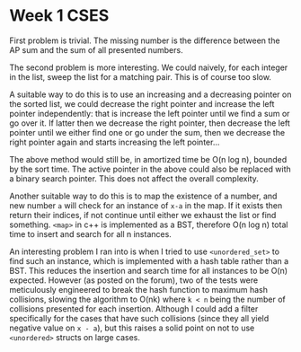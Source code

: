 # Week 1 CSES

First problem is trivial. The missing number is the difference between the AP sum and the sum of all presented numbers.

The second problem is more interesting. We could naively, for each integer in the list, sweep the list for a matching pair. This is of course too slow.

A suitable way to do this is to use an increasing and a decreasing pointer on the sorted list, we could decrease the right pointer and increase the left pointer independently: that is increase the left pointer until we find a sum or go over it. If latter then we decrease the right pointer, then decrease the left pointer until we either find one or go under the sum, then we decrease the right pointer again and starts increasing the left pointer...

The above method would still be, in amortized time be O(n log n), bounded by the sort time. The active pointer in the above could also be replaced with a binary search pointer. This does not affect the overall complexity.

Another suitable way to do this is to map the existence of a number, and new number `a` will check for an instance of `x-a` in the map. If it exists then return their indices, if not continue until either we exhaust the list or find something. `<map>` in c++ is implemented as a BST, therefore O(n log n) total time to insert and search for all n instances.

An interesting problem I ran into is when I tried to use `<unordered_set>` to find such an instance, which is implemented with a hash table rather than a BST. This reduces the insertion and search time for all instances to be O(n) expected. However (as posted on the forum), two of the tests were meticulously engineered to break the hash function to maximum hash collisions, slowing the algorithm to O(nk) where `k < n` being the number of collisions presented for each insertion. Although I could add a filter specifically for the cases that have such collisions (since they all yield negative value on `x - a`), but this raises a solid point on not to use `<unordered>` structs on large cases.
